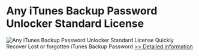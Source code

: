 # Any iTunes Backup Password Unlocker Standard License
![Any iTunes Backup Password Unlocker Standard License](https://mycommerce.akamaized.net/api/pimages/P300996009/BIG/300996009.PNG)
Quickly Recover Lost or forgotten iTunes Backup Password
[>> Detailed information](https://secure.shareit.com/shareit/product.html?productid=300996009&affiliateid=200057808)